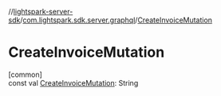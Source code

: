 //[lightspark-server-sdk](../../index.md)/[com.lightspark.sdk.server.graphql](index.md)/[CreateInvoiceMutation](-create-invoice-mutation.md)

# CreateInvoiceMutation

[common]\
const val [CreateInvoiceMutation](-create-invoice-mutation.md): String
